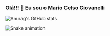 ### Olá!!! 👋 Eu sou o Mario Celso Giovanelli

<!--
**MarioCelsoGiovanelli/MarioCelsoGiovanelli** is a ✨ _special_ ✨ repository because its `README.md` (this file) appears on your GitHub profile.

Here are some ideas to get you started:

- 🔭 I’m currently working on ...
- 🌱 I’m currently learning ...
- 👯 I’m looking to collaborate on ...
- 🤔 I’m looking for help with ...
- 💬 Ask me about ...
- 📫 How to reach me: ...
- 😄 Pronouns: ...
- ⚡ Fun fact: ...
-->
![Anurag's GitHub stats](https://github-readme-stats.vercel.app/api?username=mariocelsogiovanelli&show_icons=true&theme=transparent)

![Snake animation](https://github.com/mariocelsogiovanelliGF/mariocelsogiovanelliGF/blob/output/github-contribution-grid-snake.svg)
